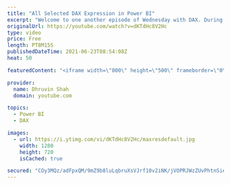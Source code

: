 ```yaml
---
title: "All Selected DAX Expression in Power BI"
excerpt: "Welcome to one another episode of Wednesday with DAX. During this session, we will talk about the most important DAX expression ALLSELECTED(). Most of the time we have confusion between when to use ALL and when to use ALLSELECTED DAX function. First, we have taken one real life example and scenario here."
originalUrl: https://youtube.com/watch?v=dKTdHc8V2Hc
type: video
price: Free
length: PT8M15S
publishedDateTime: 2021-06-23T08:54:08Z
heat: 50

featuredContent: "<iframe width=\"800\" height=\"500\" frameborder=\"0\" src=\"https://www.youtube.com/embed/dKTdHc8V2Hc\" allow=\"accelerometer; autoplay; encrypted-media; gyroscope; picture-in-picture\" allowfullscreen></iframe>"

provider:
  name: Dhruvin Shah
  domain: youtube.com

topics:
  - Power BI
  - DAX

images:
  - url: https://i.ytimg.com/vi/dKTdHc8V2Hc/maxresdefault.jpg
    width: 1280
    height: 720
    isCached: true

secured: "COy3MQz/adFpxQM/9mZ9b8luLqbruXsVJrf10v2iNK/jVOPRJWzZUvPhtnSieVPCJW/keAqfbr08EUJTNB3gF9kJTKaEC+cwS15qqvi9q82VEeMpYKPum3BXZQUneyTzaRTStiB8oMa9EBphu4dDposEh8YB1iDA9Dc7BklrzhY5Q16/Hb4hAx328X1jJkFxLhNP4qYMjd3blgl+zOXZ9gfQuYhrRgLYZPtbPT9Fx8j4/jZY1GWU895YL166T8MRq4Rcuq8ZK/B+yAVOwa9ODn8Ur1TlEkU7/7GWfn08zDEUuB4x3m1CUyTIaVDIfUf9WS6r7Q1I8CweosEktkanLA24qp8JrZwV3qS5wEPJFDwNe672vmEVsS+21dH5zZM6if7yv3o3A7X0ViAWv5VYn+ygjiweyB3nwDy+fz2BXvc=;t0ipPpb9uo54S3ZvPaHHeA=="
---
```


